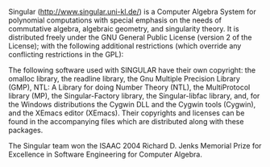 Singular (http://www.singular.uni-kl.de/) is a Computer Algebra System for polynomial computations with special emphasis on the needs of commutative algebra, algebraic geometry, and singularity theory. It is distributed freely under the GNU General Public License (version 2 of the License); with the following additional restrictions (which override any conflicting restrictions in the GPL):

The following software used with SINGULAR have their own copyright: the omalloc library, the readline library, the Gnu Multiple Precision Library (GMP), NTL: A Library for doing Number Theory (NTL), the MultiProtocol library (MP), the Singular-Factory library, the Singular-libfac library, and, for the Windows distributions the Cygwin DLL and the Cygwin tools (Cygwin), and the XEmacs editor (XEmacs).
Their copyrights and licenses can be found in the accompanying files which are distributed along with these packages.

The Singular team won the ISAAC 2004 Richard D. Jenks Memorial Prize for Excellence in Software Engineering for Computer Algebra. 
